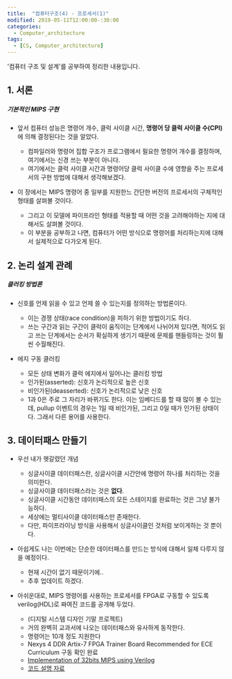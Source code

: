```yaml
---
title:  "컴퓨터구조(4) - 프로세서(1)"
modified: 2019-05-11T12:00:00-:30:00
categories:
  - Computer_architecture
tags:
  - [CS, Computer_architecture]
---
```


'컴퓨터 구조 및 설계'를 공부하여 정리한 내용입니다.

## 1. 서론

##### 기본적인 MIPS 구현

-   앞서 컴퓨터 성능은 명령어 개수, 클럭 사이클 시간, **명령어 당 클럭 사이클 수(CPI)** 에 의해 결정된다는 것을 알았다.

    -   컴파일러와 명령어 집합 구조가 프로그램에서 필요한 명령어 개수를 결정하며, 여기에서는 신경 쓰는 부분이 아니다.
    -   여기에서는 클럭 사이클 시간과 명령어당 클럭 사이클 수에 영향을 주는 프로세서의 구현 방법에 대해서 생각해보겠다.

-   이 장에서는 MIPS 명령어 중 일부를 지원한느 간단한 버전의 프로세서의 구체적인 형태를 살펴볼 것이다.

    -   그리고 이 모델에 파이프라인 형태를 적용할 때 어떤 것을 고려해야하는 지에 대해서도 살펴볼 것이다.
    -   이 부분을 공부하고 나면, 컴퓨터가 어떤 방식으로 명령어를 처리하는지에 대해서 실제적으로 다가오게 된다.

## 2. 논리 설계 관례

##### 클러킹 방법론

-   신호를 언제 읽을 수 있고 언제 쓸 수 있는지를 정의하는 방법론이다.

    -   이는 경쟁 상태(race condition)을 피하기 위한 방법이기도 하다.
    -   쓰는 구간과 읽는 구간이 클럭이 움직이는 단계에서 나뉘어져 있다면, 적어도 읽고 쓰는 단계에서는 순서가 확실하게 생기기 때문에 문제를 핸들링하는 것이 훨씬 수월해진다.

-   에지 구동 클러킹
    -   모든 상태 변화가 클럭 에지에서 일어나는 클러킹 방법
    -   인가된(asserted): 신호가 논리적으로 높은 신호
    -   비인가된(deasserted): 신호가 논리적으로 낮은 신호
    -   1과 0은 주로 그 자리가 바뀌기도 한다. 이는 임베디드를 할 때 많이 볼 수 있는데, pullup 이벤트의 경우는 1일 때 비인가된, 그리고 0일 때가 인가된 상태이다. 그래서 다른 용어를 사용한다.

## 3. 데이터패스 만들기

-   우선 내가 헷갈렸던 개념

    -   싱글사이클 데이터패스란, 싱글사이클 시간안에 명령어 하나를 처리하는 것을 의미한다.
    -   싱글사이클 데이터패스라는 것은 **없다**.
    -   싱글사이클 시간동안 데이터패스의 모든 스테이지를 완료하는 것은 그냥 불가능하다.
    -   세상에는 멀티사이클 데이터패스만 존재한다.
    -   다만, 파이프라이닝 방식을 사용해서 싱글사이클인 것처럼 보이게하는 것 뿐이다.

-   아쉽게도 나는 이번에는 단순한 데이터패스를 만드는 방식에 대해서 일체 다루지 않을 예정이다.

    -   현재 시간이 없기 때문이기에..
    -   추후 업데이트 하겠다.

-   아쉬운대로, MIPS 명령어를 사용하는 프로세서를 FPGA로 구동할 수 있도록 verilog(HDL)로 짜여진 코드를 공개해 두었다.
    -   (디지털 시스템 디자인 기말 프로젝트)
    -   거의 완벽히 교과서에 나오는 데이터패스와 유사하게 동작한다.
    -   명령어는 10개 정도 지원한다
    -   Nexys 4 DDR Artix-7 FPGA Trainer Board Recommended for ECE Curriculum 구동 확인 완료
    -   [Implementation of 32bits MIPS using Verilog](https://github.com/cmpark0126/MIPS_32bits)
    -   [코드 설명 자료](https://github.com/cmpark0126/MIPS_32bits/blob/master/TeamI_21400337_%EB%B0%95%EC%B2%9C%EB%AA%85_21400404_%EC%8B%A0%EB%8B%A4%ED%98%84.pdf)
